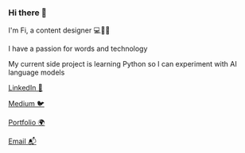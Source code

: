 ### Hi there 👋

I'm Fi, a content designer 💻🍲🥡

I have a passion for words and technology

My current side project is learning Python so I can experiment with AI language models 

[LinkedIn 💼](https://www.linkedin.com/in/fi-quick-0975685a/)

[Medium 🐦](https://medium.com/@quickandlively)

[Portfolio 🌍](https://docs.google.com/presentation/d/15tPYvBOtXyquzU8JhUcg2wasxEZq-4DK5GbaicSFCII/edit#slide=id.g16450139556_0_332)

[Email 📬](mailto:fiquicktech@gmail.com)

